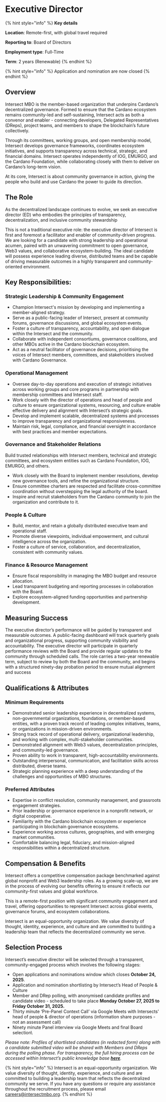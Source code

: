 # Executive Director

{% hint style="info" %}
**Key details**

**Location**: Remote-first, with global travel required

**Reporting to**: Board of Directors

**Employment type**: Full-Time

**Term**: 2 years (Renewable)
{% endhint %}

{% hint style="info" %}
Application and nomination are now closed
{% endhint %}

## Overview

Intersect MBO is the member-based organization that underpins Cardano’s decentralized governance. Formed to ensure that the Cardano ecosystem remains community-led and self-sustaining, Intersect acts as both a convenor and enabler - connecting developers, Delegated Representatives (DReps), project teams, and members to shape the blockchain’s future collectively.

Through its committees, working groups, and open membership model, Intersect develops governance frameworks, coordinates ecosystem initiatives, and supports transparency across technical, strategic, and financial domains. Intersect operates independently of IOG, EMURGO, and the Cardano Foundation, while collaborating closely with them to deliver on Cardano’s long-term vision.

At its core, Intersect is about community governance in action, giving the people who build and use Cardano the power to guide its direction.

## The Role

As the decentralized landscape continues to evolve, we seek an executive director (ED) who embodies the principles of transparency, decentralization, and inclusive community stewardship

This is not a traditional executive role: the executive director of Intersect is first and foremost a facilitator and enabler of community-driven progress. We are looking for a candidate with strong leadership and operational acumen, paired with an unwavering commitment to open governance, Web3 values, and collaborative ecosystem-building. The ideal candidate will possess experience leading diverse, distributed teams and be capable of driving measurable outcomes in a highly transparent and community-oriented environment.

## Key Responsibilities:

### Strategic Leadership & Community Engagement

* Champion Intersect's mission by developing and implementing a member-aligned strategy.
* Serve as a public-facing leader of Intersect, present at community forums, governance discussions, and global ecosystem events.
* Foster a culture of transparency, accountability, and open dialogue within the Intersect and the community.
* Collaborate with independent consortiums, governance coalitions, and other MBOs active in the Cardano blockchain ecosystem.
* Act as a neutral facilitator of governance decisions, prioritising the voices of Intersect members, committees, and stakeholders involved with Cardano Governance.

### Operational Management

* Oversee day-to-day operations and execution of strategic initiatives across working groups and core programs in partnership with membership committees and Intersect staff.
* Work closely with the director of operations and head of people and culture to ensure organizational systems, resourcing, and culture enable effective delivery and alignment with Intersect’s strategic goals.
* Develop and implement scalable, decentralized systems and processes to improve transparency and organizational responsiveness.
* Maintain risk, legal, compliance, and financial oversight in accordance with best practices and member expectations.

### Governance and Stakeholder Relations

Build trusted relationships with Intersect members, technical and strategic committees, and ecosystem entities such as Cardano Foundation, IOG, EMURGO, and others.

* Work closely with the Board to implement member resolutions, develop new governance tools, and refine the organizational structure.
* Ensure committee charters are respected and facilitate cross-committee coordination without overstepping the legal authority of the board.
* Inspire and recruit stakeholders from the Cardano community to join the organization and contribute to it.

### People & Culture

* Build, mentor, and retain a globally distributed executive team and operational staff.
* Promote diverse viewpoints, individual empowerment, and cultural intelligence across the organization.
* Foster a culture of service, collaboration, and decentralization, consistent with community values.

### Finance & Resource Management

* Ensure fiscal responsibility in managing the MBO budget and resource allocation.
* Lead transparent budgeting and reporting processes in collaboration with the Board.
* Explore ecosystem-aligned funding opportunities and partnership development.

## Measuring Success

The executive director’s performance will be guided by transparent and measurable outcomes. A public-facing dashboard will track quarterly goals and organizational progress, supporting community visibility and accountability. The executive director will participate in quarterly performance reviews with the Board and provide regular updates to the community through scheduled calls. The role carries a two-year renewable term, subject to review by both the Board and the community, and begins with a structured ninety-day probation period to ensure mutual alignment and success

## Qualifications & Attributes

### Minimum Requirements

* Demonstrated senior leadership experience in decentralized systems, non-governmental organizations, foundations, or member-based entities, with a proven track record of leading complex initiatives, teams, or organizations in mission-driven environments.
* Strong track record of operational delivery, organizational leadership, and working with complex, multi-stakeholder communities.
* Demonstrated alignment with Web3 values, decentralization principles, and community-led governance.
* Proven ability to work in transparent, high-accountability environments.
* Outstanding interpersonal, communication, and facilitation skills across distributed, diverse teams.
* Strategic planning experience with a deep understanding of the challenges and opportunities of MBO structures.

### Preferred Attributes

* Expertise in conflict resolution, community management, and grassroots engagement strategies.
* Prior leadership or governance experience in a nonprofit network, or digital cooperative.
* Familiarity with the Cardano blockchain ecosystem or experience participating in blockchain governance ecosystems.
* Experience working across cultures, geographies, and with emerging market communities.
* Comfortable balancing legal, fiduciary, and mission-aligned responsibilities within a decentralized structure.

## Compensation & Benefits

Intersect offers a competitive compensation package benchmarked against global nonprofit and Web3 leadership roles. As a growing scale-up, we are in the process of evolving our benefits offering to ensure it reflects our community-first values and global workforce.

This is a remote-first position with significant community engagement and travel, offering opportunities to represent Intersect across global events, governance forums, and ecosystem collaborations.

Intersect is an equal-opportunity organization. We value diversity of thought, identity, experience, and culture and are committed to building a leadership team that reflects the decentralized community we serve.

## Selection Process

Intersect’s executive director will be selected through a transparent, community-engaged process which involves the following stages:

* Open applications and nominations window which closes **October 24, 2025**.
* Application and nomination shortlisting by Intersect’s Head of People & Culture
* Member and DRep polling, with anonymised candidate profiles and candidate video - scheduled to take place **Monday October 27, 2025 to Friday October 31, 2025.**
* Thirty minute ‘Pre-Panel Context Call’ via Google Meets with Intersects' head of people & director of operations (information share purposes - not an assessment call)
* Ninety minute Panel interview via Google Meets and final Board selection\


_Please note: Profiles of shortlisted candidates (in redacted form) along with a candidate submitted video will be shared with Members and DReps during the polling phase. For transparency, the full hiring process can be accessed within Intersect’s public knowledge base_ [_**here**_](executive-director-recruitment-process.md)_._

{% hint style="info" %}
Intersect is an equal-opportunity organization. We value diversity of thought, identity, experience, and culture and are committed to building a leadership team that reflects the decentralized community we serve.  If you have any questions or require any assistance throughout the recruitment process, please email careers@intersectmbo.org.&#x20;
{% endhint %}
